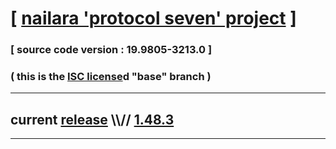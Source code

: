 
# [ [nailara 'protocol seven' project](http://src.nailara.net/) ]

### [ source code version : 19.9805-3213.0 ]

### ( this is the [ISC license](license)d "base" branch )
---
## current [release](https://github.com/anotherlink/nailara/releases) \\\\// [1.48.3](https://github.com/anotherlink/nailara/releases/tag/1.48.3)
---

